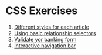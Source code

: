# CSS Exercises

1. [Different styles for each article](exercises/CSS_ARTICLE_STYLES.md)
1. [Using basic relationship selectors](exercises/CSS_RELATIONSHIP_SELECTORS.md)
1. [Validate yor banking form](exercises/CSS_BANKING_VALIDATE.md)
1. [Interactive navigation bar](exercises/CSS_INTERACTIVE_NAVIGATION.md)